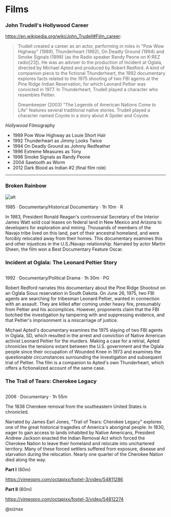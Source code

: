 Films
=====

### John Trudell's Hollywood Career

<https://en.wikipedia.org/wiki/John_Trudell#Film_career>:

> Trudell created a career as an actor, performing in roles in "Pow
> Wow Highway" (1989), Thunderheart (1992), On Deadly Ground (1994)
> and Smoke Signals (1998) (as the Radio speaker Randy Peone on K-REZ
> radio[23]). He was an adviser to the production of Incident at
> Oglala, directed by Michael Apted and produced by Robert Redford. A
> kind of companion piece to the fictional Thunderheart, the 1992
> documentary explores facts related to the 1975 shooting of two FBI
> agents at the Pine Ridge Indian Reservation, for which Leonard
> Peltier was convicted in 1977. In Thunderheart, Trudell played a
> character who resembles Peltier.
> 
> Dreamkeeper (2003) "The Legends of American Nations Come to Life"
> features several traditional native stories. Trudell played a
> character named Coyote in a story about A Spider and Coyote.

_Hollywood_ Filmography

* 1989 Pow Wow Highway as Louie Short Hair 
* 1992 Thunderheart as Jimmy Looks Twice 
* 1994 On Deadly Ground as Johnny Redfeather 
* 1996 Extreme Measures as Tony 
* 1998 Smoke Signals as Randy Peone 
* 2004 Sawtooth as Worm 
* 2012 Dark Blood as Indian #2 (final film role)


----


### Broken Rainbow

![alt](https://resizing.flixster.com/QztWK1rHug-sdHZsETRrk1-7NNU=/fit-in/1152x864/v1.bjs2MTYwMzU7ajsxODUwMjsxMjAwOzY2Njs5NTQ)

1985 ‧ Documentary/Historical Documentary ‧ 1h 10m · R

In 1983, President Ronald Reagan's controversial Secretary of the
Interior James Watt sold coal leases on federal land in New Mexico and
Arizona to developers for exploration and mining. Thousands of members
of the Navajo tribe lived on this land, part of their ancestral
homeland, and were forcibly relocated away from their homes. This
documentary examines this and other injustices in the U.S./Navajo
relationship. Narrated by actor Martin Sheen, the film won a Best
Documentary Feature Oscar.


### Incident at Oglala: The Leonard Peltier Story

![]()

1992 ‧ Documentary/Political Drama ‧ 1h 30m · PG

Robert Redford narrates this documentary about the Pine Ridge Shootout
on an Oglala Sioux reservation in South Dakota. On June 26, 1975, two
FBI agents are searching for tribesman Leonard Peltier, wanted in
connection with an assault. They are killed after coming under heavy
fire, presumably from Peltier and his accomplices. However, proponents
claim that the FBI botched the investigation by tampering with and
suppressing evidence, and that Peltier's imprisonment is a miscarriage
of justice.

Michael Apted's documentary examines the 1975 slaying of two FBI
agents in Oglala, SD, which resulted in the arrest and conviction of
Native American activist Leonard Peltier for the murders. Making a
case for a retrial, Apted chronicles the tensions extant between the
U.S. government and the Oglala people since their occupation of
Wounded Knee in 1973 and examines the questionable circumstances
surrounding the investigation and subsequent trial of Peltier. The
film is a companion to Apted's own Thunderheart, which offers a
fictionalized account of the same case.


### The Trail of Tears: Cherokee Legacy

![]()

2006 ‧ Documentary ‧ 1h 55m

The 1838 Cherokee removal from the southeastern United States is chronicled.

Narrated by James Earl Jones, "Trail of Tears: Cherokee Legacy"
explores one of the great historical tragedies of America's aboriginal
people. In 1830, eager to gain access to lands inhabited by Native
Americans, President Andrew Jackson enacted the Indian Removal Act
which forced the Cherokee Nation to leave their homeland and relocate
into unchartered territory. Many of these forced settlers suffered
from exposure, disease and starvation during the relocation. Nearly
one quarter of the Cherokee Nation died along the way. 

**Part I** (60m)

<https://vimeopro.com/octapixx/foxtel-3/video/54811286>

**Part II** (60m)

<https://vimeopro.com/octapixx/foxtel-3/video/54812274>


@siznax
